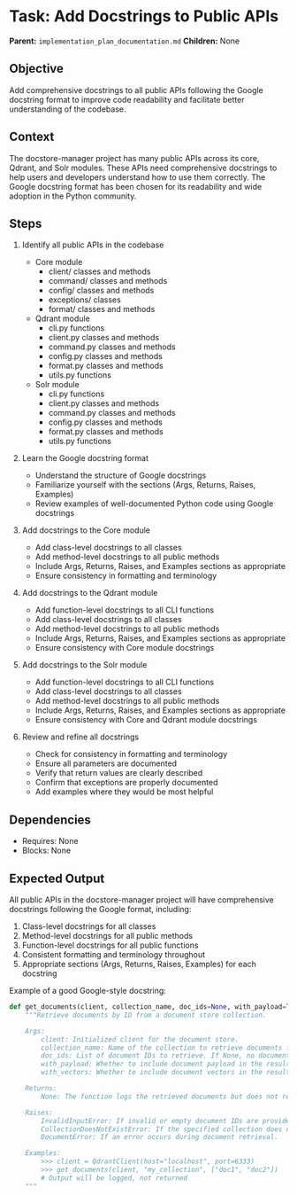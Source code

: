 # Task: Add Docstrings to Public APIs
**Parent:** `implementation_plan_documentation.md`
**Children:** None

## Objective
Add comprehensive docstrings to all public APIs following the Google docstring format to improve code readability and facilitate better understanding of the codebase.

## Context
The docstore-manager project has many public APIs across its core, Qdrant, and Solr modules. These APIs need comprehensive docstrings to help users and developers understand how to use them correctly. The Google docstring format has been chosen for its readability and wide adoption in the Python community.

## Steps
1. Identify all public APIs in the codebase
   - Core module
     - client/ classes and methods
     - command/ classes and methods
     - config/ classes and methods
     - exceptions/ classes
     - format/ classes and methods
   - Qdrant module
     - cli.py functions
     - client.py classes and methods
     - command.py classes and methods
     - config.py classes and methods
     - format.py classes and methods
     - utils.py functions
   - Solr module
     - cli.py functions
     - client.py classes and methods
     - command.py classes and methods
     - config.py classes and methods
     - format.py classes and methods
     - utils.py functions

2. Learn the Google docstring format
   - Understand the structure of Google docstrings
   - Familiarize yourself with the sections (Args, Returns, Raises, Examples)
   - Review examples of well-documented Python code using Google docstrings

3. Add docstrings to the Core module
   - Add class-level docstrings to all classes
   - Add method-level docstrings to all public methods
   - Include Args, Returns, Raises, and Examples sections as appropriate
   - Ensure consistency in formatting and terminology

4. Add docstrings to the Qdrant module
   - Add function-level docstrings to all CLI functions
   - Add class-level docstrings to all classes
   - Add method-level docstrings to all public methods
   - Include Args, Returns, Raises, and Examples sections as appropriate
   - Ensure consistency with Core module docstrings

5. Add docstrings to the Solr module
   - Add function-level docstrings to all CLI functions
   - Add class-level docstrings to all classes
   - Add method-level docstrings to all public methods
   - Include Args, Returns, Raises, and Examples sections as appropriate
   - Ensure consistency with Core and Qdrant module docstrings

6. Review and refine all docstrings
   - Check for consistency in formatting and terminology
   - Ensure all parameters are documented
   - Verify that return values are clearly described
   - Confirm that exceptions are properly documented
   - Add examples where they would be most helpful

## Dependencies
- Requires: None
- Blocks: None

## Expected Output
All public APIs in the docstore-manager project will have comprehensive docstrings following the Google format, including:
1. Class-level docstrings for all classes
2. Method-level docstrings for all public methods
3. Function-level docstrings for all public functions
4. Consistent formatting and terminology throughout
5. Appropriate sections (Args, Returns, Raises, Examples) for each docstring

Example of a good Google-style docstring:
```python
def get_documents(client, collection_name, doc_ids=None, with_payload=True, with_vectors=False):
    """Retrieve documents by ID from a document store collection.

    Args:
        client: Initialized client for the document store.
        collection_name: Name of the collection to retrieve documents from.
        doc_ids: List of document IDs to retrieve. If None, no documents will be retrieved.
        with_payload: Whether to include document payload in the results. Defaults to True.
        with_vectors: Whether to include document vectors in the results. Defaults to False.

    Returns:
        None: The function logs the retrieved documents but does not return them.

    Raises:
        InvalidInputError: If invalid or empty document IDs are provided.
        CollectionDoesNotExistError: If the specified collection does not exist.
        DocumentError: If an error occurs during document retrieval.

    Examples:
        >>> client = QdrantClient(host="localhost", port=6333)
        >>> get_documents(client, "my_collection", ["doc1", "doc2"])
        # Output will be logged, not returned
    """
